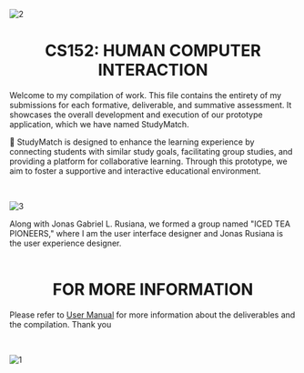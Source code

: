 ![2](https://github.com/glyphine/LOBATON-HCI-portfolio/assets/123319407/0b0a6af5-bc9d-4e37-b2b3-2da4148c8b74)

<h1 align = "center"> CS152: HUMAN COMPUTER INTERACTION </h1>

Welcome to my compilation of work. This file contains the entirety of my submissions for each formative, deliverable, and summative assessment. It showcases the overall development and execution of our prototype application, which we have named StudyMatch.


📖 StudyMatch is designed to enhance the learning experience by connecting students with similar study goals, facilitating group studies, and providing a platform for collaborative learning. Through this prototype, we aim to foster a supportive and interactive educational environment.

<br>

![3](https://github.com/glyphine/LOBATON-HCI-portfolio/assets/123319407/1dac0bf7-57dd-4762-9c14-e206129e6490)

Along with Jonas Gabriel L. Rusiana, we formed a group named "ICED TEA PIONEERS," where I am the user interface designer and Jonas Rusiana is the user experience designer.
<br>
<br> 


<h1 align = "center"> FOR MORE INFORMATION  </h1>


Please refer to [User Manual](USER_MANUAL.md) for more information about the deliverables and the compilation. Thank you

<br>

![1](https://github.com/glyphine/LOBATON-HCI-portfolio/assets/123319407/01b6f6fa-84b9-41da-976e-ea51328929e0)
